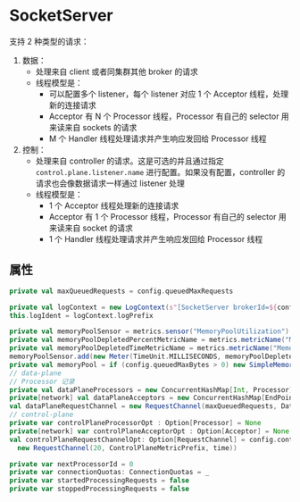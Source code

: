 # SocketServer

支持 2 种类型的请求：
1. 数据：
    - 处理来自 client 或者同集群其他 broker 的请求
    - 线程模型是：
        - 可以配置多个 listener，每个 listener 对应 1 个 Acceptor 线程，处理新的连接请求
        - Acceptor 有 N 个 Processor 线程，Processor 有自己的 selector 用来读来自 sockets 的请求
        - M 个 Handler 线程处理请求并产生响应发回给 Processor 线程
2. 控制：
    - 处理来自 controller 的请求。这是可选的并且通过指定 `control.plane.listener.name` 进行配置。如果没有配置，controller 的请求也会像数据请求一样通过 listener 处理
    - 线程模型是：
        - 1 个 Acceptor 线程处理新的连接请求
        - Acceptor 有 1 个 Processor 线程，Processor 有自己的 selector 用来读来自 socket 的请求
        - 1 个 Handler 线程处理请求并产生响应发回给 Processor 线程

## 属性

``` scala
private val maxQueuedRequests = config.queuedMaxRequests

private val logContext = new LogContext(s"[SocketServer brokerId=${config.brokerId}] ")
this.logIdent = logContext.logPrefix

private val memoryPoolSensor = metrics.sensor("MemoryPoolUtilization")
private val memoryPoolDepletedPercentMetricName = metrics.metricName("MemoryPoolAvgDepletedPercent", MetricsGroup)
private val memoryPoolDepletedTimeMetricName = metrics.metricName("MemoryPoolDepletedTimeTotal", MetricsGroup)
memoryPoolSensor.add(new Meter(TimeUnit.MILLISECONDS, memoryPoolDepletedPercentMetricName, memoryPoolDepletedTimeMetricName))
private val memoryPool = if (config.queuedMaxBytes > 0) new SimpleMemoryPool(config.queuedMaxBytes, config.socketRequestMaxBytes, false, memoryPoolSensor) else MemoryPool.NONE
// data-plane
// Processor 记录
private val dataPlaneProcessors = new ConcurrentHashMap[Int, Processor]()
private[network] val dataPlaneAcceptors = new ConcurrentHashMap[EndPoint, Acceptor]()
val dataPlaneRequestChannel = new RequestChannel(maxQueuedRequests, DataPlaneMetricPrefix, time)
// control-plane
private var controlPlaneProcessorOpt : Option[Processor] = None
private[network] var controlPlaneAcceptorOpt : Option[Acceptor] = None
val controlPlaneRequestChannelOpt: Option[RequestChannel] = config.controlPlaneListenerName.map(_ =>
  new RequestChannel(20, ControlPlaneMetricPrefix, time))

private var nextProcessorId = 0
private var connectionQuotas: ConnectionQuotas = _
private var startedProcessingRequests = false
private var stoppedProcessingRequests = false
```

